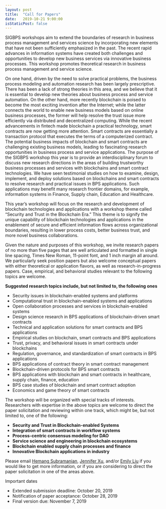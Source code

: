 ```yaml
---
layout: post
title:  "Call for Papers"
date:   2019-10-21 9:00:00
isStaticPost: false
---
```

SIGBPS workshops aim to extend the boundaries of research in business process management and services science by incorporating new elements that have not been sufficiently emphasized in the past. The recent rapid advances in information systems have created both challenges and opportunities to develop new business services via innovative business processes. This workshop promotes theoretical research in business process management and service science.

On one hand, driven by the need to solve practical problems, the business process modeling and automation research has been largely prescriptive. There has been a lack of strong theories in this area, and we believe that it is essential to develop new theories about business process and service automation. On the other hand, more recently blockchain is poised to become the most exciting invention after the Internet; while the latter connects the world to enable new business models based on online business processes, the former will help resolve the trust issue more efficiently via distributed and decentralized computing. While the recent advancements in fintech made blockchain a practical technology, smart contracts are now getting more attention. Smart contracts are essentially a transaction protocol that executes the terms of a computerized contract. The potential business impacts of blockchain and smart contracts are challenging existing business models, leading to fascinating research opportunities in business process and service applications. The purpose of the SIGBPS workshop this year is to provide an interdisciplinary forum to discuss new research directions in the areas of building trustworthy business processes and services with blockchains and smart contract technologies. We have seen testimonial studies on how to examine, design, implement, and deploy solutions based on blockchains and smart contracts to resolve research and practical issues in BPS applications. Such applications may benefit  many research frontier domains, for example, information systems in Finance, Supply chain, Education and Healthcare.

This year’s workshop will focus on the research and development of blockchain technologies and applications with a workshop theme called “Security and Trust in the Blockchain Era.” This theme is to signify the unique capability of blockchain technologies and applications in the enablement of secure and efficient information flows across organizational boundaries, resulting in lower process costs, better business trust, and more novel business collaborations.

Given the nature and purposes of this workshop, we invite research papers of no more than five pages that are well articulated and formatted in single line spacing, Times New Roman, 11-point font, and 1 inch margin all around. We particularly seek position papers but also welcome conceptual papers with either theoretical or application flavors, as well as research-in-progress papers.  Case, empirical, and behavioral studies relevant to the following topics are welcome.

__Suggested research topics include, but not limited to, the following ones__
* Security issues in blockchain-enabled systems and platforms
* Computational trust in blockchain-enabled systems and applications
* Open collaboration processes and services in blockchain-enabled systems
* Design science research in BPS applications of blockchain-driven smart contracts
* Technical and application solutions for smart contracts and BPS applications
* Empirical studies on blockchain, smart contracts and BPS applications
* Trust, privacy, and behavioral issues in smart contracts under blockchains
* Regulation, governance, and standardization of smart contracts in BPS applications
* BPS applications of contract theory in smart contract management
* Blockchain-driven protocols for BPS smart contracts
* BPS applications with blockchain and smart contracts in healthcare, supply chain, finance, education
* BPS case studies of blockchain and smart contract adoption
* Economics and game theory of smart contracts


The workshop will be organized with special tracks of interests. Researchers with expertise in the above topics are welcome to direct the paper solicitation and reviewing within one track, which might be, but not limited to, one of the following:<br/>

* __Security and Trust in Blockchain-enabled Systems__
* __Integration of smart contracts in workflow systems__
* __Process-centric consensus modeling for DAO__
* __Service science and engineering in blockchain ecosystems__
* __Blockchain enabled supply chain processes and finance__
* __Innovative Blockchain applications in industry__

Please email [Hemang Subramanian](mailto:fhsubram@fiu.edu), [Jennifer Xu](mailto:jxu@bentley.edu), and/or [Emily Liu](mailto:rong.liu@stevens.edu) if you would like to get more information, or if you are considering to direct the paper solicitation in one of the areas above.

Important dates
* Extended submission deadline: October 20, 2019 
* Notification of paper acceptance: October 28, 2019
* Final version due: November 7, 2019
